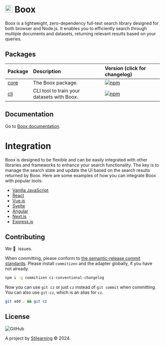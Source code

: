 # <img src="https://stilearning.com/boox/boox-logo.svg?v1" width="24" /> Boox

Boox is a lightweight, zero-dependency full-text search library designed for both browser and Node.js. It enables you to efficiently search through multiple documents and datasets, returning relevant results based on your queries.

## Packages

| Package               | Description                                | Version (click for changelog)                                              |
| :-------------------- | :----------------------------------------- | :------------------------------------------------------------------------- |
| [core](packages/core) | The Boox package.                          | [![npm](https://img.shields.io/npm/v/boox)](packages/core/changelog.md)    |
| [cli](packages/cli)   | CLI tool to train your datasets with Boox. | [![npm](https://img.shields.io/npm/v/boox-cli)](packages/cli/changelog.md) |

## Documentation

Go to [Boox documentation](https://stilearning.com/boox).

# Integration

Boox is designed to be flexible and can be easily integrated with other libraries and frameworks to enhance your search functionality. The key is to manage the search state and update the UI based on the search results returned by Boox. Here are some examples of how you can integrate Boox with popular tools:

- [Vanilla JavaScript](./examples/vanilla)
- [React](./examples/react)
- [Vue.js](./examples/vue)
- [Svelte](./examples/svelte)
- [Angular](./examples/angular)
- [Next.js](./examples/nextjs)
- [Express.js](./examples/express)

## Contributing

We 💛&nbsp; issues.

When committing, please conform to [the semantic-release commit standards](https://www.conventionalcommits.org/). Please install `commitizen` and the adapter globally, if you have not already.

```bash
npm i -g commitizen cz-conventional-changelog
```

Now you can use `git cz` or just `cz` instead of `git commit` when committing. You can also use `git-cz`, which is an alias for `cz`.

```bash
git add . && git cz
```

## License

![GitHub](https://img.shields.io/github/license/bent10/boox)

A project by [Stilearning](https://stilearning.com) &copy; 2024.
